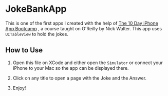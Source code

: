 # JokeBankApp
This is one of the first apps I created with the help of 
[The 10 Day iPhone App Bootcamp](https://learning.oreilly.com/videos/the-10-day/9781839218569/)
, a course taught on O'Reilly by Nick Walter. This app uses `UITableView` to hold the jokes. 

## How to Use
1. Open this file on XCode and either open the `Simulator` or connect your iPhone to your Mac so the app can be displayed there.

2. Click on any title to open a page with the Joke and the Answer.

3. Enjoy!

